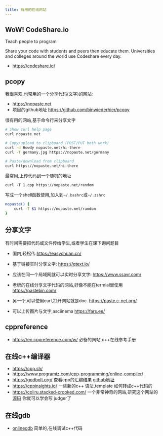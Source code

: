 ```yaml
---
title: 有用的在线网站
---
```



## WoW! CodeShare.io

Teach people to program

Share your code with students and peers then educate them. Universities and colleges around the world use Codeshare every day.

- https://codeshare.io/

## pcopy

我很喜欢,也常用的一个分享代码(文字)的网站:

- https://nopaste.net
- 项目的github地址 https://github.com/binwiederhier/pcopy

很有用的网站,基于命令行来分享文字

```bash
# Show curl help page
curl nopaste.net

# Copy/upload to clipboard (POST/PUT both work)
curl -d Howdy nopaste.net/hi-there
curl -T germany.jpg https://nopaste.net/germany

# Paste/download from clipboard
curl https://nopaste.net/hi-there
```

最常用,上传代码到一个随机的地址

```
curl -T 1.cpp https://nopaste.net/random
```

写成一个shell函数使用,加入到`~/.bashrc`或`~/.zshrc`

```sh
nopaste() {
    curl -T $1 https://nopaste.net/random
}
```


## 分享文字


有时间需要把代码或文件传给学生,或者学生在课下询问题目

- 国内,轻松传:https://easychuan.cn/

- 基于链接实时分享文字: https://qtext.io/
- 应该在同一个局域网就可以实时分享文字: https://www.ssavr.com/

- 老牌的在线分享文字代码的网站,好像不能在termial里使用 https://pastebin.com/
- 另一个,可以使用curl,打开网站就是doc. https://paste.c-net.org/
- 可以上传图片与文字,asciinema https://fars.ee/






## cppreference

- https://en.cppreference.com/w/ 必备的网站,c++在线参考手册

## 在线c++编译器


- https://cpp.sh/
- https://www.programiz.com/cpp-programming/online-compiler/
- https://godbolt.org/ 查看cpp的汇编结果 [github地址](https://github.com/compiler-explorer/compiler-explorer)
- https://cppinsights.io/ 一些新的c++ 语法,template 如何转成c++代码的
- https://coliru.stacked-crooked.com/ 一个非常神奇的网站,研究这个网站的[源码](https://github.com/StackedCrooked/coliru/tree/master) 你就可以学会写 judger了


## 在线gdb

- [onlinegdb](https://www.onlinegdb.com/) 简单的,在线调试c++代码

